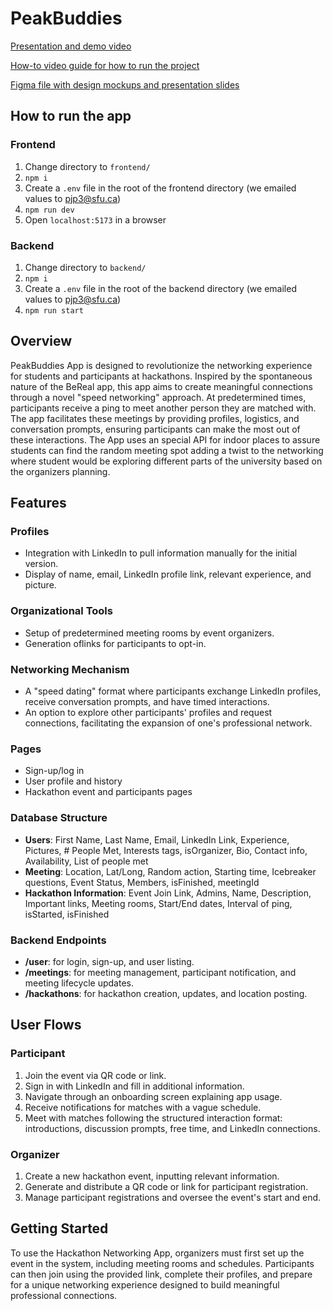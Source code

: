 # PeakBuddies

[Presentation and demo video](https://www.youtube.com/watch?v=M34-pgFZEl0)

[How-to video guide for how to run the project](https://www.youtube.com/watch?v=tj4PorYr8rk)

[Figma file with design mockups and presentation slides](https://www.figma.com/file/sNTuEKn0MNzwCzCWRfSvfE/Mountain-Madness-2024?type=design&node-id=114%3A2&mode=design&t=edgCm4i6Q9mrTAAp-1)

## How to run the app

### Frontend
1. Change directory to `frontend/`
2. `npm i`
3. Create a `.env` file in the root of the frontend directory (we emailed values to pjp3@sfu.ca)
4. `npm run dev`
5. Open `localhost:5173` in a browser

### Backend
1. Change directory to `backend/`
2. `npm i`
3. Create a `.env` file in the root of the backend directory (we emailed values to pjp3@sfu.ca)
4. `npm run start`


## Overview
PeakBuddies App is designed to revolutionize the networking experience for students and participants at hackathons. Inspired by the spontaneous nature of the BeReal app, this app aims to create meaningful connections through a novel "speed networking" approach. At predetermined times, participants receive a ping to meet another person they are matched with. The app facilitates these meetings by providing profiles, logistics, and conversation prompts, ensuring participants can make the most out of these interactions. The App uses an special API for indoor places to assure students can find the random meeting spot adding a twist to the networking where student would be exploring different parts of the university based on the organizers planning. 

## Features

### Profiles
- Integration with LinkedIn to pull information manually for the initial version.
- Display of name, email, LinkedIn profile link, relevant experience, and picture.

### Organizational Tools
- Setup of predetermined meeting rooms by event organizers.
- Generation oflinks for participants to opt-in.

### Networking Mechanism
- A "speed dating" format where participants exchange LinkedIn profiles, receive conversation prompts, and have timed interactions.
- An option to explore other participants' profiles and request connections, facilitating the expansion of one's professional network.

### Pages
- Sign-up/log in
- User profile and history
- Hackathon event and participants pages

### Database Structure
- **Users**: First Name, Last Name, Email, LinkedIn Link, Experience, Pictures, # People Met, Interests tags, isOrganizer, Bio, Contact info, Availability, List of people met
- **Meeting**: Location, Lat/Long, Random action, Starting time, Icebreaker questions, Event Status, Members, isFinished, meetingId
- **Hackathon Information**: Event Join Link, Admins, Name, Description, Important links, Meeting rooms, Start/End dates, Interval of ping, isStarted, isFinished

### Backend Endpoints
- **/user**: for login, sign-up, and user listing.
- **/meetings**: for meeting management, participant notification, and meeting lifecycle updates.
- **/hackathons**: for hackathon creation, updates, and location posting.

## User Flows

### Participant
1. Join the event via QR code or link.
2. Sign in with LinkedIn and fill in additional information.
3. Navigate through an onboarding screen explaining app usage.
4. Receive notifications for matches with a vague schedule.
5. Meet with matches following the structured interaction format: introductions, discussion prompts, free time, and LinkedIn connections.

### Organizer
1. Create a new hackathon event, inputting relevant information.
2. Generate and distribute a QR code or link for participant registration.
3. Manage participant registrations and oversee the event's start and end.

## Getting Started
To use the Hackathon Networking App, organizers must first set up the event in the system, including meeting rooms and schedules. Participants can then join using the provided link, complete their profiles, and prepare for a unique networking experience designed to build meaningful professional connections.

